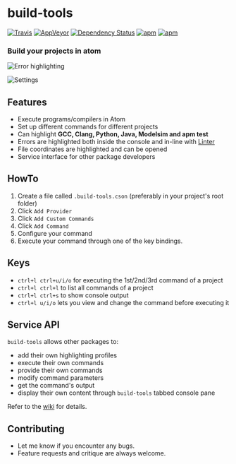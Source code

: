 build-tools
===============
[![Travis](https://img.shields.io/travis/deprint/build-tools-cpp.svg?style=flat-square)](https://travis-ci.org/deprint/build-tools-cpp) [![AppVeyor](https://img.shields.io/appveyor/ci/deprint/build-tools-cpp.svg?style=flat-square)](https://ci.appveyor.com/project/deprint/build-tools-cpp) [![Dependency Status](https://david-dm.org/deprint/build-tools-cpp.svg?style=flat-square)](https://david-dm.org/deprint/build-tools-cpp) [![apm](https://img.shields.io/apm/dm/build-tools.svg?style=flat-square)](https://github.com/deprint/build-tools-cpp) [![apm](https://img.shields.io/apm/v/build-tools.svg?style=flat-square)](https://github.com/deprint/build-tools-cpp)

### Build your projects in atom
![Error highlighting](https://cloud.githubusercontent.com/assets/7817714/10537808/91cbf92c-73f4-11e5-9f0d-15348000c31f.png)

![Settings](https://cloud.githubusercontent.com/assets/7817714/10537701/e17d8b08-73f3-11e5-8b06-3981489b537d.gif)

## Features
* Execute programs/compilers in Atom
* Set up different commands for different projects
* Can highlight <b>GCC, Clang, Python, Java, Modelsim and apm test</b>
* Errors are highlighted both inside the console and in-line with [Linter](https://github.com/atom-community/linter)
* File coordinates are highlighted and can be opened
* Service interface for other package developers

## HowTo

1. Create a file called `.build-tools.cson` (preferably in your project's root folder)
2. Click `Add Provider`
3. Click `Add Custom Commands`
4. Click `Add Command`
5. Configure your command
6. Execute your command through one of the key bindings.

## Keys
* `ctrl+l ctrl+u/i/o` for executing the 1st/2nd/3rd command of a project
* `ctrl+l ctrl+l` to list all commands of a project
* `ctrl+l ctrl+s` to show console output
* `ctrl+l u/i/o` lets you view and change the command before executing it

## Service API
`build-tools` allows other packages to:
* add their own highlighting profiles
* execute their own commands
* provide their own commands
* modify command parameters
* get the command's output
* display their own content through `build-tools` tabbed console pane

Refer to the [wiki](https://github.com/deprint/build-tools-cpp/wiki) for details.


## Contributing
* Let me know if you encounter any bugs.
* Feature requests and critique are always welcome.

